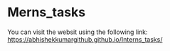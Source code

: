 # Merns_tasks
You can visit the websit using the following link:
https://abhishekkumargithub.github.io/Interns_tasks/
